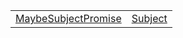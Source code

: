 |                                                                                                         |                                                                                 |
| ------------------------------------------------------------------------------------------------------- | ------------------------------------------------------------------------------- |
| [MaybeSubjectPromise](/runtime-html/resources/custom-elements/typealias/compose/maybesubjectpromise.md) | [Subject](/runtime-html/resources/custom-elements/typealias/compose/subject.md) |